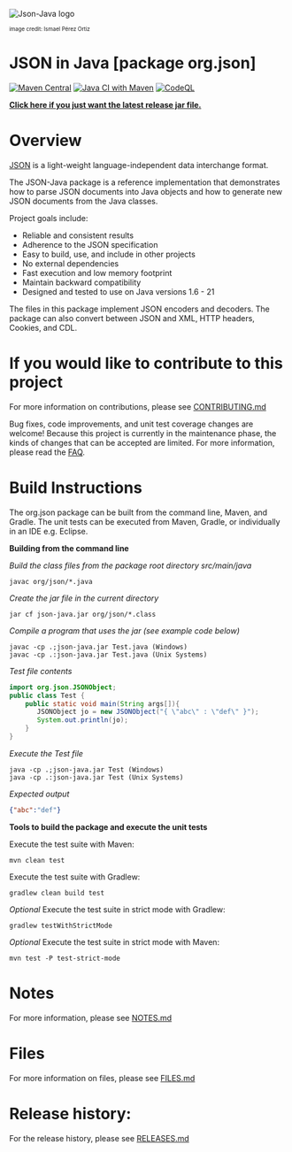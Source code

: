 ![Json-Java logo](https://github.com/stleary/JSON-java/blob/master/images/JsonJava.png?raw=true)

<sub><sup>image credit: Ismael Pérez Ortiz</sup></sub>


JSON in Java [package org.json]
===============================

[![Maven Central](https://img.shields.io/maven-central/v/org.json/json.svg)](https://mvnrepository.com/artifact/org.json/json)
[![Java CI with Maven](https://github.com/stleary/JSON-java/actions/workflows/pipeline.yml/badge.svg)](https://github.com/stleary/JSON-java/actions/workflows/pipeline.yml)
[![CodeQL](https://github.com/stleary/JSON-java/actions/workflows/codeql-analysis.yml/badge.svg)](https://github.com/stleary/JSON-java/actions/workflows/codeql-analysis.yml)

**[Click here if you just want the latest release jar file.](https://search.maven.org/remotecontent?filepath=org/json/json/20250107/json-20250107.jar)**


# Overview

[JSON](http://www.JSON.org/) is a light-weight language-independent data interchange format.

The JSON-Java package is a reference implementation that demonstrates how to parse JSON documents into Java objects and how to generate new JSON documents from the Java classes.

Project goals include:
* Reliable and consistent results
* Adherence to the JSON specification 
* Easy to build, use, and include in other projects
* No external dependencies
* Fast execution and low memory footprint
* Maintain backward compatibility
* Designed and tested to use on Java versions 1.6 - 21


The files in this package implement JSON encoders and decoders. The package can also convert between JSON and XML, HTTP headers, Cookies, and CDL.

# If you would like to contribute to this project

For more information on contributions, please see [CONTRIBUTING.md](https://github.com/stleary/JSON-java/blob/master/docs/CONTRIBUTING.md)

Bug fixes, code improvements, and unit test coverage changes are welcome! Because this project is currently in the maintenance phase, the kinds of changes that can be accepted are limited. For more information, please read the [FAQ](https://github.com/stleary/JSON-java/wiki/FAQ).

# Build Instructions

The org.json package can be built from the command line, Maven, and Gradle. The unit tests can be executed from Maven, Gradle, or individually in an IDE e.g. Eclipse.
 
**Building from the command line**

*Build the class files from the package root directory src/main/java*
```shell
javac org/json/*.java
```

*Create the jar file in the current directory*
```shell
jar cf json-java.jar org/json/*.class
```

*Compile a program that uses the jar (see example code below)*
```shell
javac -cp .;json-java.jar Test.java (Windows)
javac -cp .:json-java.jar Test.java (Unix Systems)
```

*Test file contents*

```java
import org.json.JSONObject;
public class Test {
    public static void main(String args[]){
       JSONObject jo = new JSONObject("{ \"abc\" : \"def\" }");
       System.out.println(jo);
    }
}
```

*Execute the Test file*
```shell 
java -cp .;json-java.jar Test (Windows)
java -cp .:json-java.jar Test (Unix Systems)
```

*Expected output*

```json
{"abc":"def"}
```

 
**Tools to build the package and execute the unit tests**

Execute the test suite with Maven:
```shell
mvn clean test
```

Execute the test suite with Gradlew:

```shell
gradlew clean build test
```

*Optional* Execute the test suite in strict mode with Gradlew:

```shell
gradlew testWithStrictMode
```

*Optional* Execute the test suite in strict mode with Maven:

```shell
mvn test -P test-strict-mode 
```

# Notes

For more information, please see [NOTES.md](https://github.com/stleary/JSON-java/blob/master/docs/NOTES.md)

# Files

For more information on files, please see [FILES.md](https://github.com/stleary/JSON-java/blob/master/docs/FILES.md)

# Release history:

For the release history, please see [RELEASES.md](https://github.com/stleary/JSON-java/blob/master/docs/RELEASES.md)
